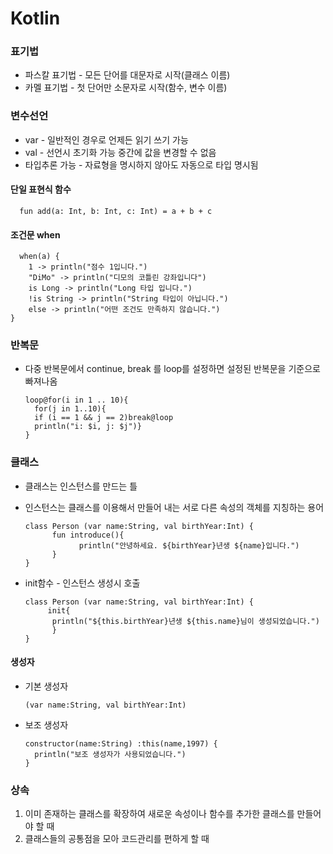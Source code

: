 # Kotlin
### 표기법
 * 파스칼 표기법  - 모든 단어를 대문자로 시작(클래스 이름)
 * 카멜 표기법    - 첫 단어만 소문자로 시작(함수, 변수 이름)
### 변수선언
 * var - 일반적인 경우로 언제든 읽기 쓰기 가능
 * val - 선언시 초기화 가능 중간에 값을 변경할 수 없음
 * 타입추론 가능 - 자료형을 명시하지 않아도 자동으로 타입 명시됨
#### 단일 표현식 함수
      fun add(a: Int, b: Int, c: Int) = a + b + c
#### 조건문 when
      when(a) {
        1 -> println("점수 1입니다.")
        "DiMo" -> println("디모의 코틀린 강좌입니다")
        is Long -> println("Long 타입 입니다.")
        !is String -> println("String 타입이 아닙니다.")
        else -> println("어떤 조건도 만족하지 않습니다.")
    }
### 반복문
* 다중 반복문에서 continue, break 를 loop를 설정하면 설정된 반복문을 기준으로 빠져나옴    
      
      loop@for(i in 1 .. 10){
        for(j in 1..10){
        if (i == 1 && j == 2)break@loop
        println("i: $i, j: $j")}
      }
### 클래스
* 클래스는 인스턴스를 만드는 틀
* 인스턴스는 클래스를 이용해서 만들어 내는 서로 다른 속성의 객체를 지칭하는 용어

      class Person (var name:String, val birthYear:Int) {
            fun introduce(){
                  println("안녕하세요. ${birthYear}년생 ${name}입니다.")
            }
      }
* init함수 - 인스턴스 생성시 호출
      
      class Person (var name:String, val birthYear:Int) {
           init{
            println("${this.birthYear}년생 ${this.name}님이 생성되었습니다.")
            }
      }
#### 생성자
* 기본 생성자
      
      (var name:String, val birthYear:Int)
* 보조 생성자
      
      constructor(name:String) :this(name,1997) {
        println("보조 생성자가 사용되었습니다.")
      }
### 상속
1. 이미 존재하는 클래스를 확장하여 새로운 속성이나 함수를 추가한 클래스를 만들어야 할 때
2. 클래스들의 공통점을 모아 코드관리를 편하게 할 때

